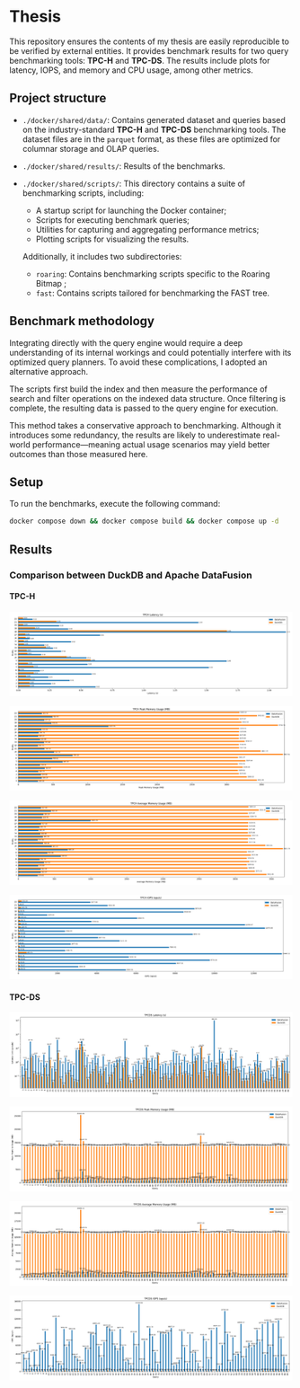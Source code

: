 # Thesis

This repository ensures the contents of my thesis are easily reproducible to be verified by external entities. It provides benchmark results for two query benchmarking tools: **TPC-H** and **TPC-DS**. The results include plots for latency, IOPS, and memory and CPU usage, among other metrics.

## Project structure

- `./docker/shared/data/`: Contains generated dataset and queries based on the industry-standard **TPC-H** and **TPC-DS** benchmarking tools. The dataset files are in the `parquet` format, as these files are optimized for columnar storage and OLAP queries.

- `./docker/shared/results/`: Results of the benchmarks.

- `./docker/shared/scripts/`: This directory contains a suite of benchmarking scripts, including:

    - A startup script for launching the Docker container;
    - Scripts for executing benchmark queries;
    - Utilities for capturing and aggregating performance metrics;
    - Plotting scripts for visualizing the results.

    Additionally, it includes two subdirectories:

    - `roaring`: Contains benchmarking scripts specific to the Roaring Bitmap  ;
    - `fast`: Contains scripts tailored for benchmarking the FAST tree.

## Benchmark methodology

Integrating directly with the query engine would require a deep understanding of its internal workings and could potentially interfere with its optimized query planners. To avoid these complications, I adopted an alternative approach.

The scripts first build the index and then measure the performance of search and filter operations on the indexed data structure. Once filtering is complete, the resulting data is passed to the query engine for execution.

This method takes a conservative approach to benchmarking. Although it introduces some redundancy, the results are likely to underestimate real-world performance—meaning actual usage scenarios may yield better outcomes than those measured here.

## Setup

To run the benchmarks, execute the following command:

```bash
docker compose down && docker compose build && docker compose up -d
```

## Results

### Comparison between DuckDB and Apache DataFusion

#### TPC-H

![Latency](./docker/shared/results/plots/tpch/Latency_s.png)

![Peak Memory Usage](./docker/shared/results/plots/tpch/Peak_Memory_Usage_MB.png)

![Average Memory Usage](./docker/shared/results/plots/tpch/Average_Memory_Usage_MB.png)

![Input/Output Operations per Second](./docker/shared/results/plots/tpch/IOPS_ops_s.png)

#### TPC-DS

![Latency](./docker/shared/results/plots/tpcds/Latency_s.png)

![Peak Memory Usage](./docker/shared/results/plots/tpcds/Peak_Memory_Usage_MB.png)

![Average Memory Usage](./docker/shared/results/plots/tpcds/Average_Memory_Usage_MB.png)

![Input/Output Operations per Second](./docker/shared/results/plots/tpcds/IOPS_ops_s.png)